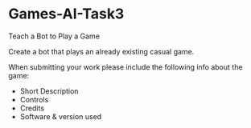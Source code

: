 # Games-AI-Task3
Teach a Bot to Play a Game

Create a bot that plays an already existing casual game. 

When submitting your work please include the following info about the game:
- Short Description
- Controls
- Credits
- Software & version used
